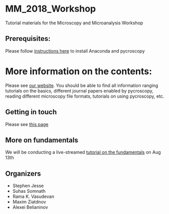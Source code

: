 # MM_2018_Workshop
Tutorial materials for the Microscopy and Microanalysis Workshop

## Prerequisites:
Please follow [instructions here](https://pycroscopy.github.io/pycroscopy/install.html) to install Anaconda and pycroscopy

# More information on the contents:
Please see [our website]((https://pycroscopy.github.io/pycroscopy/about.html)).
You should be able to find all information ranging tutorials on the basics, different journal papers enabled by pycroscopy, reading different microscopy file formats, tutorials on using pycroscopy, etc.

## Getting in touch
Please see [this page]((https://pycroscopy.github.io/pycroscopy/contact.html))

## More on fundamentals
We will be conducting a live-streamed [tutorial on the fundamentals](https://github.com/pycroscopy/pyUSID_Tutorial/blob/master/CNMS_UM_Workshop_schedule.md) on Aug 13th

## Organizers
* Stephen Jesse
* Suhas Somnath
* Rama K. Vasudevan
* Maxim Ziatdnov
* Alexei Belianinov